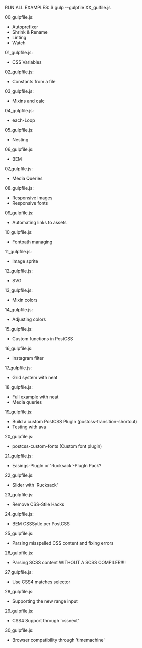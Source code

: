 RUN ALL EXAMPLES:
$ gulp --gulpfile XX_gulfile.js

00_gulpfile.js:
- Autoprefixer
- Shrink & Rename
- Linting
- Watch

01_gulpfile.js:
- CSS Variables

02_gulpfile.js:
- Constants from a file

03_gulpfile.js:
- Mixins and calc

04_gulpfile.js:
- each-Loop

05_gulpfile.js:
- Nesting

06_gulpfile.js:
- BEM

07_gulpfile.js:
- Media Queries

08_gulpfile.js:
- Responsive images
- Responsive fonts

09_gulpfile.js:
- Automating links to assets

10_gulpfile.js:
- Fontpath managing

11_gulpfile.js:
- Image sprite

12_gulpfile.js:
- SVG

13_gulpfile.js:
- Mixin colors

14_gulpfile.js:
- Adjusting colors

15_gulpfile.js:
- Custom functions in PostCSS

16_gulpfile.js:
- Instagram filter

17_gulpfile.js:
- Grid system with neat

18_gulpfile.js:
- Full example with neat
- Media queries

19_gulpfile.js:
- Build a custom PostCSS PlugIn (postcss-transition-shortcut)
- Testing with ava

20_gulpfile.js:
- postcss-custom-fonts (Custom font plugin)

21_gulpfile.js:
- Easings-PlugIn or 'Rucksack'-PlugIn Pack?

22_gulpfile.js:
- Slider with 'Rucksack'

23_gulpfile.js:
- Remove CSS-Stile Hacks

24_gulpfile.js:
- BEM CSSSytle per PostCSS

25_gulpfile.js:
- Parsing misspelled CSS content and fixing errors

26_gulpfile.js:
- Parsing SCSS content WITHOUT A SCSS COMPILER!!!!

27_gulpfile.js:
- Use CSS4 matches selector

28_gulpfile.js:
- Supporting the new range input

29_gulpfile.js:
- CSS4 Support through 'cssnext'

30_gulpfile.js:
- Browser compatibility through 'timemachine'
